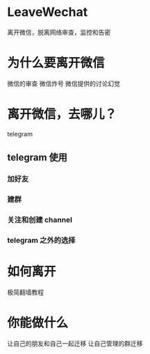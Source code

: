 # LeaveWechat
离开微信，脱离网络审查，监控和告密

# 为什么要离开微信
微信的审查
微信炸号
微信提供的讨论幻觉

# 离开微信，去哪儿？
telegram
## telegram 使用
### 加好友
### 建群
### 关注和创建 channel
### telegram 之外的选择

# 如何离开
极简翻墙教程

# 你能做什么
让自己的朋友和自己一起迁移
让自己管理的群迁移
